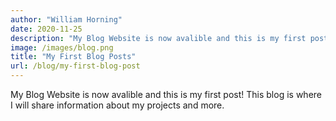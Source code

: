 ```yaml
---
author: "William Horning"
date: 2020-11-25
description: "My Blog Website is now avalible and this is my first post!"
image: /images/blog.png
title: "My First Blog Posts"
url: /blog/my-first-blog-post
---
```

My Blog Website is now avalible and this is my first post! This blog is where I will share information about my projects and more.